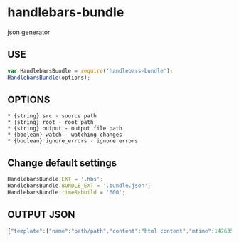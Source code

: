# handlebars-bundle
json generator


## USE

```javascript
var HandlebarsBundle = require('handlebars-bundle');
HandlebarsBundle(options);

```


## OPTIONS

    * {string} src - source path
    * {string} root - root path
    * {string} output - output file path
    * {boolean} watch - watching changes
    * {boolean} ignore_errors - ignore errors


## Change default settings 
```javascript
HandlebarsBundle.EXT = '.hbs';
HandlebarsBundle.BUNDLE_EXT = '.bundle.json';
HandlebarsBundle.timeRebuild = '600';
```

## OUTPUT JSON

```javascript
{"template":{"name":"path/path","content":"html content","mtime":1476356647000},"partials":{}}
```
